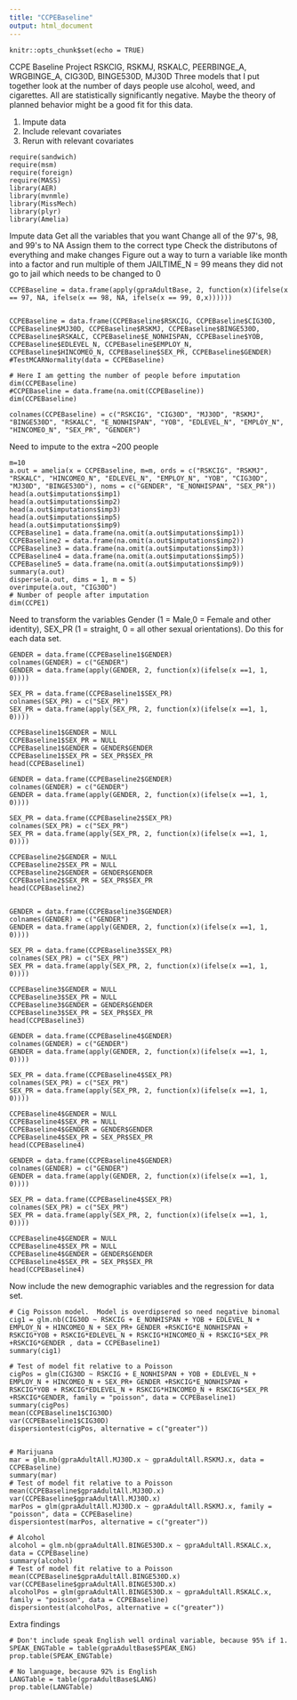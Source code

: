 ```yaml
---
title: "CCPEBaseline"
output: html_document
---
```


```{r setup, include=FALSE}
knitr::opts_chunk$set(echo = TRUE)
```
CCPE Baseline Project RSKCIG, RSKMJ, RSKALC, PEERBINGE_A, WRGBINGE_A, CIG30D, BINGE530D, MJ30D
Three models that I put together look at the number of days people use alcohol, weed, and cigarettes. All are statistically significantly negative.  Maybe the theory of planned behavior might be a good fit for this data.

1. Impute data 
2. Include relevant covariates
3. Rerun with relevant covariates
```{r}
require(sandwich)
require(msm)
require(foreign)
require(MASS)
library(AER)
library(mvnmle)
library(MissMech)
library(plyr)
library(Amelia)
```
Impute data
Get all the variables that you want
Change all of the 97's, 98, and 99's to NA
Assign them to the correct type
Check the distributons of everything and make changes
Figure out a way to turn a variable like month into a factor and run multiple of them
JAILTIME_N = 99 means they did not go to jail which needs to be changed to 0
```{r}
CCPEBaseline = data.frame(apply(gpraAdultBase, 2, function(x)(ifelse(x == 97, NA, ifelse(x == 98, NA, ifelse(x == 99, 0,x))))))


CCPEBaseline = data.frame(CCPEBaseline$RSKCIG, CCPEBaseline$CIG30D, CCPEBaseline$MJ30D, CCPEBaseline$RSKMJ, CCPEBaseline$BINGE530D, CCPEBaseline$RSKALC, CCPEBaseline$E_NONHISPAN, CCPEBaseline$YOB, CCPEBaseline$EDLEVEL_N, CCPEBaseline$EMPLOY_N, CCPEBaseline$HINCOMEO_N, CCPEBaseline$SEX_PR, CCPEBaseline$GENDER)
#TestMCARNormality(data = CCPEBaseline)

# Here I am getting the number of people before imputation 
dim(CCPEBaseline)
#CCPEBaseline = data.frame(na.omit(CCPEBaseline))
dim(CCPEBaseline)

colnames(CCPEBaseline) = c("RSKCIG", "CIG30D", "MJ30D", "RSKMJ", "BINGE530D", "RSKALC", "E_NONHISPAN", "YOB", "EDLEVEL_N", "EMPLOY_N", "HINCOMEO_N", "SEX_PR", "GENDER")
```
Need to impute to the extra ~200 people
```{r}
m=10
a.out = amelia(x = CCPEBaseline, m=m, ords = c("RSKCIG", "RSKMJ", "RSKALC", "HINCOMEO_N", "EDLEVEL_N", "EMPLOY_N", "YOB", "CIG30D", "MJ30D", "BINGE530D"), noms = c("GENDER", "E_NONHISPAN", "SEX_PR"))
head(a.out$imputations$imp1)
head(a.out$imputations$imp2)
head(a.out$imputations$imp3)
head(a.out$imputations$imp5)
head(a.out$imputations$imp9)
CCPEBaseline1 = data.frame(na.omit(a.out$imputations$imp1))
CCPEBaseline2 = data.frame(na.omit(a.out$imputations$imp2))
CCPEBaseline3 = data.frame(na.omit(a.out$imputations$imp3))
CCPEBaseline4 = data.frame(na.omit(a.out$imputations$imp5))
CCPEBaseline5 = data.frame(na.omit(a.out$imputations$imp9))
summary(a.out)
disperse(a.out, dims = 1, m = 5)
overimpute(a.out, "CIG30D")
# Number of people after imputation
dim(CCPE1)
```


Need to transform the variables Gender (1 = Male,0 = Female and other identity), SEX_PR (1 = straight, 0 = all other sexual orientations).  Do this for each data set.
```{r}
GENDER = data.frame(CCPEBaseline1$GENDER)
colnames(GENDER) = c("GENDER")
GENDER = data.frame(apply(GENDER, 2, function(x)(ifelse(x ==1, 1, 0))))

SEX_PR = data.frame(CCPEBaseline1$SEX_PR)
colnames(SEX_PR) = c("SEX_PR")
SEX_PR = data.frame(apply(SEX_PR, 2, function(x)(ifelse(x ==1, 1, 0))))

CCPEBaseline1$GENDER = NULL
CCPEBaseline1$SEX_PR = NULL
CCPEBaseline1$GENDER = GENDER$GENDER
CCPEBaseline1$SEX_PR = SEX_PR$SEX_PR
head(CCPEBaseline1)

GENDER = data.frame(CCPEBaseline2$GENDER)
colnames(GENDER) = c("GENDER")
GENDER = data.frame(apply(GENDER, 2, function(x)(ifelse(x ==1, 1, 0))))

SEX_PR = data.frame(CCPEBaseline2$SEX_PR)
colnames(SEX_PR) = c("SEX_PR")
SEX_PR = data.frame(apply(SEX_PR, 2, function(x)(ifelse(x ==1, 1, 0))))

CCPEBaseline2$GENDER = NULL
CCPEBaseline2$SEX_PR = NULL
CCPEBaseline2$GENDER = GENDER$GENDER
CCPEBaseline2$SEX_PR = SEX_PR$SEX_PR
head(CCPEBaseline2)


GENDER = data.frame(CCPEBaseline3$GENDER)
colnames(GENDER) = c("GENDER")
GENDER = data.frame(apply(GENDER, 2, function(x)(ifelse(x ==1, 1, 0))))

SEX_PR = data.frame(CCPEBaseline3$SEX_PR)
colnames(SEX_PR) = c("SEX_PR")
SEX_PR = data.frame(apply(SEX_PR, 2, function(x)(ifelse(x ==1, 1, 0))))

CCPEBaseline3$GENDER = NULL
CCPEBaseline3$SEX_PR = NULL
CCPEBaseline3$GENDER = GENDER$GENDER
CCPEBaseline3$SEX_PR = SEX_PR$SEX_PR
head(CCPEBaseline3)

GENDER = data.frame(CCPEBaseline4$GENDER)
colnames(GENDER) = c("GENDER")
GENDER = data.frame(apply(GENDER, 2, function(x)(ifelse(x ==1, 1, 0))))

SEX_PR = data.frame(CCPEBaseline4$SEX_PR)
colnames(SEX_PR) = c("SEX_PR")
SEX_PR = data.frame(apply(SEX_PR, 2, function(x)(ifelse(x ==1, 1, 0))))

CCPEBaseline4$GENDER = NULL
CCPEBaseline4$SEX_PR = NULL
CCPEBaseline4$GENDER = GENDER$GENDER
CCPEBaseline4$SEX_PR = SEX_PR$SEX_PR
head(CCPEBaseline4)

GENDER = data.frame(CCPEBaseline4$GENDER)
colnames(GENDER) = c("GENDER")
GENDER = data.frame(apply(GENDER, 2, function(x)(ifelse(x ==1, 1, 0))))

SEX_PR = data.frame(CCPEBaseline4$SEX_PR)
colnames(SEX_PR) = c("SEX_PR")
SEX_PR = data.frame(apply(SEX_PR, 2, function(x)(ifelse(x ==1, 1, 0))))

CCPEBaseline4$GENDER = NULL
CCPEBaseline4$SEX_PR = NULL
CCPEBaseline4$GENDER = GENDER$GENDER
CCPEBaseline4$SEX_PR = SEX_PR$SEX_PR
head(CCPEBaseline4)

```

Now include the new demographic variables and the regression for data set.
```{r}
# Cig Poisson model.  Model is overdipsered so need negative binomal
cig1 = glm.nb(CIG30D ~ RSKCIG + E_NONHISPAN + YOB + EDLEVEL_N + EMPLOY_N + HINCOMEO_N + SEX_PR+ GENDER +RSKCIG*E_NONHISPAN + RSKCIG*YOB + RSKCIG*EDLEVEL_N + RSKCIG*HINCOMEO_N + RSKCIG*SEX_PR +RSKCIG*GENDER , data = CCPEBaseline1)
summary(cig1)

# Test of model fit relative to a Poisson
cigPos = glm(CIG30D ~ RSKCIG + E_NONHISPAN + YOB + EDLEVEL_N + EMPLOY_N + HINCOMEO_N + SEX_PR+ GENDER +RSKCIG*E_NONHISPAN + RSKCIG*YOB + RSKCIG*EDLEVEL_N + RSKCIG*HINCOMEO_N + RSKCIG*SEX_PR +RSKCIG*GENDER, family = "poisson", data = CCPEBaseline1)
summary(cigPos)
mean(CCPEBaseline1$CIG30D)
var(CCPEBaseline1$CIG30D)
dispersiontest(cigPos, alternative = c("greater")) 


# Marijuana
mar = glm.nb(gpraAdultAll.MJ30D.x ~ gpraAdultAll.RSKMJ.x, data = CCPEBaseline)
summary(mar)
# Test of model fit relative to a Poisson
mean(CCPEBaseline$gpraAdultAll.MJ30D.x)
var(CCPEBaseline$gpraAdultAll.MJ30D.x)
marPos = glm(gpraAdultAll.MJ30D.x ~ gpraAdultAll.RSKMJ.x, family = "poisson", data = CCPEBaseline)
dispersiontest(marPos, alternative = c("greater"))

# Alcohol
alcohol = glm.nb(gpraAdultAll.BINGE530D.x ~ gpraAdultAll.RSKALC.x, data = CCPEBaseline)
summary(alcohol)
# Test of model fit relative to a Poisson
mean(CCPEBaseline$gpraAdultAll.BINGE530D.x)
var(CCPEBaseline$gpraAdultAll.BINGE530D.x)
alcoholPos = glm(gpraAdultAll.BINGE530D.x ~ gpraAdultAll.RSKALC.x, family = "poisson", data = CCPEBaseline)
dispersiontest(alcoholPos, alternative = c("greater"))
```
Extra findings
```{r}
# Don't include speak English well ordinal variable, because 95% if 1.
SPEAK_ENGTable = table(gpraAdultBase$SPEAK_ENG)
prop.table(SPEAK_ENGTable)

# No language, because 92% is English
LANGTable = table(gpraAdultBase$LANG)
prop.table(LANGTable)



```

